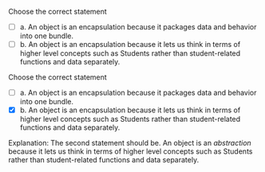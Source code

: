 <panel header=":lock::key: Choose the correct statement.">
<question>

Choose the correct statement

- [ ] a. An object is an encapsulation because it packages data and behavior into one bundle.
- [ ] b. An object is an encapsulation because it lets us think in terms of higher level concepts such as Students rather than student-related functions and data separately.

<div slot="answer">

Choose the correct statement

- [ ] a. An object is an encapsulation because it packages data and behavior into one bundle.
- [x] b. An object is an encapsulation because it lets us think in terms of higher level concepts such as Students rather than student-related functions and data separately.

Explanation: The second statement should be. An object is an *abstraction* because it lets us think in terms of higher level concepts such as Students rather than student-related functions and data separately.

</div>
</question>
</panel>
